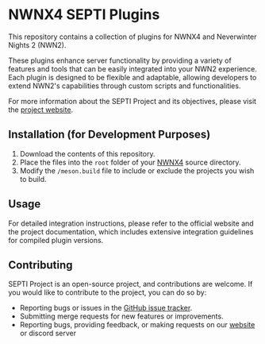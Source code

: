 # NWNX4 SEPTI Plugins

This repository contains a collection of plugins for NWNX4 and Neverwinter Nights 2 (NWN2).

These plugins enhance server functionality by providing a variety of features and tools that can be easily integrated into your NWN2 experience. Each plugin is designed to be flexible and adaptable, allowing developers to extend NWN2's capabilities through custom scripts and functionalities.

For more information about the SEPTI Project and its objectives, please visit the [project website](https://septirage.com/nwn2/).

## Installation (for Development Purposes)

1. Download the contents of this repository.
2. Place the files into the `root` folder of your [NWNX4](https://github.com/nwn2dev/nwnx4) source directory.
3. Modify the `/meson.build` file to include or exclude the projects you wish to build.

## Usage

For detailed integration instructions, please refer to the official website and the project documentation, which includes extensive integration guidelines for compiled plugin versions.

## Contributing

SEPTI Project is an open-source project, and contributions are welcome. 
If you would like to contribute to the project, you can do so by:

- Reporting bugs or issues in the [GitHub issue tracker](https://github.com/Septirage/nwnx4_septi_plugins/issues).
- Submitting merge requests for new features or improvements.
- Reporting bugs, providing feedback, or making requests on our [website](https://septirage.com/nwn2/) or discord server